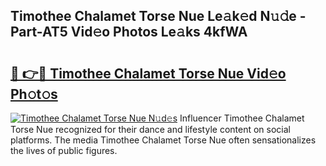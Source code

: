 ## Timothee Chalamet Torse Nue Le𝚊k𝚎d N𝚞𝚍e - Part-AT5 Vid𝚎o Photos Le𝚊ks 4kfWA

# <h2><a href="http://fb252a.evod.top/?m=Timothee+Chalamet+Torse+Nue">🔗 👉🔴 Timothee Chalamet Torse Nue Vid𝚎o Ph𝚘t𝚘s</a></h2>

[![Timothee Chalamet Torse Nue N𝚞d𝚎s](https://i.imgur.com/8V9OHl7.gif)](http://fb252a.evod.top/?m=Timothee+Chalamet+Torse+Nue)
Influencer Timothee Chalamet Torse Nue recognized for their dance and lifestyle content on social platforms. The media Timothee Chalamet Torse Nue often sensationalizes the lives of public figures. 
